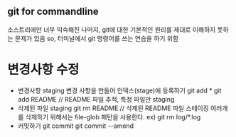 ## git for commandline
소스트리에만 너무 익숙해진 나머지, git에 대한 기본적인 원리를 제대로 이해하지 못하는 문제가 있음
so, 터미널에서 git 명령어를 쓰는 연습을 하기 위함

# 변경사항 수정 
* 변경사항 staging
변경 사항을 만들어 인덱스(stage)에 등록하기
    git add *
    git add README // README 파일 추적, 특정 파일만 staging
* 삭제된 파일 staging
    git rm README // 삭제된 README 파일 스테이징
여러개를 삭제하기 위해서는 file-glob 패턴을 사용한다.
    ex) git rm log/\*.log
* 커밋하기
    git commit 
    git commit --amend